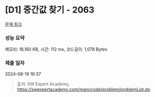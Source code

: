 # [D1] 중간값 찾기 - 2063 

[문제 링크](https://swexpertacademy.com/main/code/problem/problemDetail.do?contestProbId=AV5QPsXKA2UDFAUq) 

### 성능 요약

메모리: 18,160 KB, 시간: 112 ms, 코드길이: 1,078 Bytes

### 제출 일자

2024-08-19 16:37



> 출처: SW Expert Academy, https://swexpertacademy.com/main/code/problem/problemList.do